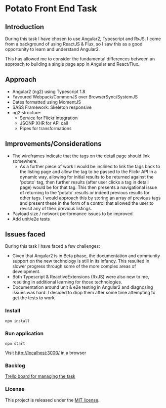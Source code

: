 # Potato Front End Task

## Introduction

During this task I have chosen to use Angular2, Typescript and RxJS.
I come from a background of using ReactJS & Flux, so I saw this as a good opportunity to learn and understand Angular2.
  
This has allowed me to consider the fundamental differences between an approach to building a single page app in Angular and React/Flux.
     
## Approach

- Angular2 (ng2) using Typescript 1.8
- Favoured Webpack/CommonJS over BrowserSync/SystemJS
- Dates formatted using MomentJS
- SASS Framework: Skeleton responsive
- ng2 structure:
    - Service for Flickr integration
    - JSONP XHR for API call
    - Pipes for transformations

## Improvements/Considerations

- The wireframes indicate that the tags on the detail page should link somewhere. 
    - As a further piece of work I would be inclined to link the tags back to the listing page and allow the tag to be passed to the Flickr API in a dynamic way, allowing for initial results to be returned against the 'potato' tag, then further results (after user clicks a tag in detail page) would be for that tag. This then presents a navigational issue of returning to the 'potato' results or indeed previous results for other tags. I would approach this by storing an array of previous tags and present these in the form of a control that allowed the user to revisit any of their previous listings.  
- Payload size / network performance issues to be improved
- Add unit/e2e tests

## Issues faced
  
During this task I have faced a few challenges:

- Given that Angular2 is in Beta phase, the documentation and community support on the new technology is still in its infancy. This resulted in slower progress through some of the more complex areas of development.
- Both Typescript & ReactiveExtensions (RxJS) were also new to me, resulting in additional learning for those technologies.
- Documentation around unit & e2e testing in Angular2 and diagnosing issues was hard. I decided to drop them after some time attempting to get the tests to work.

### Install
`npm install`

### Run application
`npm start`

Visit [http://localhost:3000/](http://localhost:3000/) in a browser 

### Backlog

[Trello board for managing the task](https://trello.com/b/Q1PtidFs/potato-front-end-task)

### License
This project is released under the [MIT license](https://github.com/nijk/potato-front-end-task/blob/master/LICENSE).
